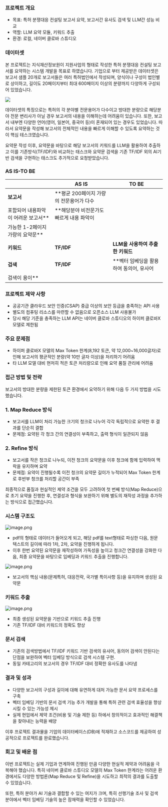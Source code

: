 ### 프로젝트 개요

- 목표: 특허 분쟁대응 컨설팅 보고서 요약, 보고서간 유사도 검색 및 LLM간 성능 비교
- 역할: LLM 요약 모듈, 키워드 추출
- 환경: 로컬, 네이버 클로바 스튜디오

### 데이터셋

본 프로젝트는 지식재산정보원이 지원사업의 형태로 작성한 특허 분쟁대응 컨설팅 보고서를 요약하는 시스템 개발을 목표로 하였습니다. 기업으로 부터 제공받은 데이터셋은 보고서 샘플 20개로 보고서들은 여러 특허법인에서 작성되며, 양식이나 구성이 법인별로 상이하고, 길이도 20페이지부터 최대 600페이지 이상의 분량까지 다양하게 구성되어 있었습니다.

![](https://postfiles.pstatic.net/MjAyNTAyMDhfMTU1/MDAxNzM5MDE1MzYzMjU1.Q6Pi_UGtdlFnkGu_TnxhfYKZHUF2uS8lzMXcVUvgXHsg.qH9Tv1zWYRnzcPBJi5Vv9LrPdZ0cTGYJeQdkF7hHyPYg.PNG/image.png?type=w966)

데이터셋의 특징으로는 특허의 각 분야별 전문용어가 다수이고 방대한 분량으로 해당분야 전문 변리사가 아닐 경우 보고서의 내용을 이해하는데 어려움이 있습니다. 또한, 보고서 내부엔 다양한 언어(영어, 일본어, 중국어 등)이 혼재되어 있는 경우도 있었습니다. 따라서 요약문을 작성해 보고서의 전체적인 내용을 빠르게 이해할 수 있도록 요약하는 것이 핵심 테스크였습니다.

요약문 작성 이후, 요약문을 바탕으로 해당 보고서의 키워드를 LLM을 활용하여 추출하고 이를 기존방식(TF/IDF)와 비교하는 태스크와 요약문 검색을 기존 TF/IDF 외의 AI기반 검색을 구현하는 태스크도 추가적으로 요청받았습니다.

### AS IS-TO BE

|  | **AS IS** | **TO BE** |
| --- | --- | --- |
| **보고서** | **평균 200페이지 가량의 전문용어가 다수 
포함되어 내용파악이 어려운 보고서** | **해당분야 비전문가도 빠르게 내용 파악이
가능한 1-2페이지 가량의 요약문** |
| **키워드** | **TF/IDF** | **LLM을 사용하여 추출한 키워드** |
| **검색** | **TF/IDF** | **벡터 임베딩을 활용하여 동의어, 유사어
검색이 용이** |

### 프로젝트 제약 사항

- 공공기관 클라우드 보안 인증(CSAP) 중급 이상의 보안 등급을 충족하는 API 사용
- 별도의 컴퓨팅 리소스를 마련할 수 없음으로 오픈소스 LLM 사용불가
- 당시 해당 기준을 충족하는 LLM API는 네이버 클로바 스튜디오의 하이퍼 클로바X 모델로 제한됨

### 주요 문제점

- 하이퍼 클로바X 모델의 Max Token 한계(8,192 토큰, 약 12,000~16,000글자)로 인해 보고서의 평균적인 분량(약 10만 글자 이상)을 처리하기 어려움
- 타 LLM 모델 대비 현저히 적은 토큰 처리량으로 인해 요약 품질 관리에 어려움

### 접근 방법 및 전략

보고서의 방대한 분량을 제한된 토큰 환경에서 요약하기 위해 다음 두 가지 방법을 시도했습니다.

### 1. Map Reduce 방식

- 보고서를 LLM이 처리 가능한 크기의 청크로 나누어 각각 독립적으로 요약한 후 결과를 단순히 결합
- 문제점: 요약된 각 청크 간의 연결성이 부족하고, 출력 형식이 일관되지 않음

### 2. Refine 방식

- 보고서를 작은 청크로 나누되, 이전 청크의 요약문을 이후 청크에 함께 입력하여 맥락을 유지하며 요약
- 문제점: 요약이 진행될수록 이전 청크의 요약문 길이가 누적되어 Max Token 한계로 후반부 청크를 처리할 공간이 부족

최종적으로 품질과 현실적인 제약 조건을 모두 고려하여 첫 번째 방식(Map Reduce)으로 초기 요약을 진행한 후, 연결성과 형식을 보완하기 위해 별도의 재작성 과정을 추가하는 방식으로 접근했습니다.

### 시스템 구조도

![image.png](attachment:d7ea090a-fbf8-4067-b705-b81343668dde:image.png)

- pdf의 형태로 데이터가 들어오게 되고, 해당 pdf를 text형태로 파싱한 다음, 원문 텍스트의 길이에 따라 1차, 2차, 요약을 진행하게 됩니다.
- 이후 한번 요약된 요약문을 재작성하여 가독성을 높이고 청크간 연결성을 강화한 다음, 최종 요약문을 바탕으로 임베딩과 키워드 추출을 진행합니다.

![image.png](attachment:d450b712-f9e3-457e-b2ec-811163e81272:image.png)

- 보고서의 핵심 내용(문제특허, 대응전략, 국가별 특이사항 등)을 유지하며 생성된 요약문

### 키워드 추출

![image.png](attachment:389f3ab0-f4b9-44f7-8e20-ead7f0fd4f11:image.png)

- 최종 생성된 요약문을 기반으로 키워드 추출 진행
- 기존 TF/IDF 대비 키워드의 정확도 향상

### 문서 검색

- 기존의 검색방법에서 TF/IDF 키워드 기반 검색의 유사어, 동의어 검색이 안된다는 단점을 보완하여 벡터 임베딩 방식으로 검색 시스템 구현.
- 동일 카테고리의 보고서의 경우 TF/IDF 대비 정확한 유사도를 나타냄

### 결과 및 성과

- 다양한 보고서의 구성과 길이에 대해 유연하게 대처 가능한 문서 요약 프로세스를 구축
- 벡터 임베딩 기반의 문서 검색 기능 추가 개발을 통해 특허 관련 검색 효율성을 향상시킬 수 있는 가능성 제시
- 실제 현업에서 제약 조건(비용 및 기술 제한 등) 하에서 창의적이고 효과적인 해결책을 찾아내는 능력을 배양

이후 프로젝트 결과물을 기업의 데이터베이스(DB)에 적재하고 소스코드를 제공하여 성공적으로 프로젝트를 완료했습니다.

### 회고 및 배운 점

이번 프로젝트는 실제 기업과 연계하여 진행된 만큼 다양한 현실적 제약과 어려움을 극복해야 했습니다. 특히 네이버 클로바 스튜디오 모델의 Max Token 한계라는 어려운 환경에서도 다양한 방법론(Map Reduce 및 Refine)을 시도하고 최적의 결과를 도출할 수 있었습니다.

또한, 특허 분야가 AI 기술과 결합할 수 있는 여지가 크며, 특히 선행기술 조사 및 검색 분야에서 벡터 임베딩 기술의 높은 잠재력을 확인할 수 있었습니다.

